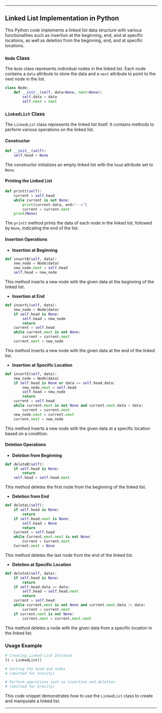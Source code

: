 
---

## Linked List Implementation in Python

This Python code implements a linked list data structure with various functionalities such as insertion at the beginning, end, and at specific locations, as well as deletion from the beginning, end, and at specific locations.

### `Node` Class

The `Node` class represents individual nodes in the linked list. Each node contains a `data` attribute to store the data and a `next` attribute to point to the next node in the list.

```python
class Node:
    def __init__(self, data=None, next=None):
        self.data = data
        self.next = next
```

### `LinkedList` Class

The `LinkedList` class represents the linked list itself. It contains methods to perform various operations on the linked list.

#### Constructor

```python
def __init__(self):
    self.head = None
```

The constructor initializes an empty linked list with the `head` attribute set to `None`.

#### Printing the Linked List

```python
def printt(self):
    current = self.head
    while current is not None:
        print(current.data, end="-->")
        current = current.next
    print(None)
```

The `printt` method prints the data of each node in the linked list, followed by `None`, indicating the end of the list.

#### Insertion Operations

- **Insertion at Beginning**

```python
def insertB(self, data):
    new_node = Node(data)
    new_node.next = self.head
    self.head = new_node
```

This method inserts a new node with the given data at the beginning of the linked list.

- **Insertion at End**

```python
def insertL(self, data):
    new_node = Node(data)
    if self.head is None:
        self.head = new_node
        return
    current = self.head
    while current.next is not None:
        current = current.next
    current.next = new_node
```

This method inserts a new node with the given data at the end of the linked list.

- **Insertion at Specific Location**

```python
def incertS(self, data):
    new_node = Node(data)
    if self.head is None or data <= self.head.data:
        new_node.next = self.head
        self.head = new_node
        return
    current = self.head
    while current.next is not None and current.next.data < data:
        current = current.next
    new_node.next = current.next
    current.next = new_node
```

This method inserts a new node with the given data at a specific location based on a condition.

#### Deletion Operations

- **Deletion from Beginning**

```python
def deleteB(self):
    if self.head is None:
        return
    self.head = self.head.next
```

This method deletes the first node from the beginning of the linked list.

- **Deletion from End**

```python
def deleteL(self):
    if self.head is None:
        return
    if self.head.next is None:
        self.head = None
        return
    Current = self.head
    while Current.next.next is not None:
        Current = Current.next
    Current.next = None
```

This method deletes the last node from the end of the linked list.

- **Deletion at Specific Location**

```python
def deleteS(self, data):
    if self.head is None:
        return
    if self.head.data == data:
        self.head = self.head.next
        return
    current = self.head
    while current.next is not None and current.next.data != data:
        current = current.next
    if current.next is not None:
        current.next = current.next.next
```

This method deletes a node with the given data from a specific location in the linked list.

### Usage Example

```python
# Creating Linked List Instance
ll = LinkedList()

# Setting the head and nodes
# (omitted for brevity)

# Perform operations such as insertion and deletion
# (omitted for brevity)
```

This code snippet demonstrates how to use the `LinkedList` class to create and manipulate a linked list.

---